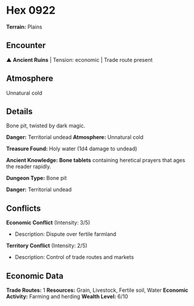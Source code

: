 # Hex 0922

**Terrain:** Plains

## Encounter
▲ **Ancient Ruins** | Tension: economic | Trade route present

## Atmosphere
Unnatural cold

## Details
Bone pit, twisted by dark magic.

**Danger:** Territorial undead
**Atmosphere:** Unnatural cold

**Treasure Found:** Holy water (1d4 damage to undead)

**Ancient Knowledge:** **Bone tablets** containing heretical prayers that ages the reader rapidly.

**Dungeon Type:** Bone pit

**Danger:** Territorial undead

## Conflicts
**Economic Conflict** (Intensity: 3/5)
- Description: Dispute over fertile farmland

**Territory Conflict** (Intensity: 2/5)
- Description: Control of trade routes and markets

## Economic Data
**Trade Routes:** 1
**Resources:** Grain, Livestock, Fertile soil, Water
**Economic Activity:** Farming and herding
**Wealth Level:** 6/10
